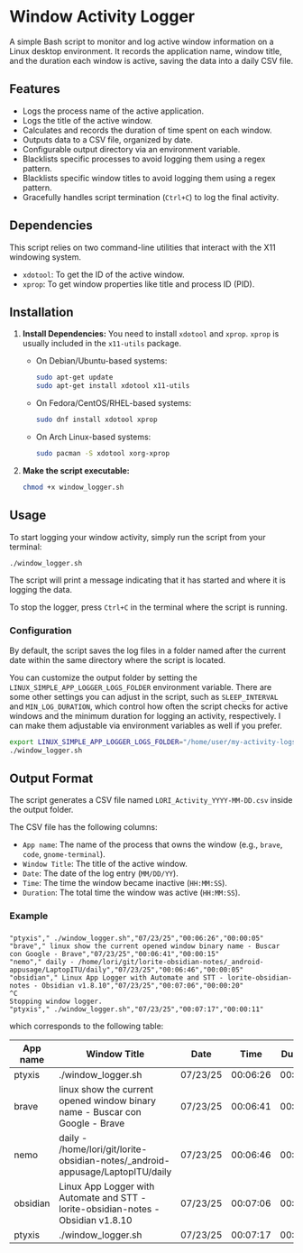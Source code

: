 # Window Activity Logger

A simple Bash script to monitor and log active window information on a Linux desktop environment. It records the application name, window title, and the duration each window is active, saving the data into a daily CSV file.

## Features

- Logs the process name of the active application.
- Logs the title of the active window.
- Calculates and records the duration of time spent on each window.
- Outputs data to a CSV file, organized by date.
- Configurable output directory via an environment variable.
- Blacklists specific processes to avoid logging them using a regex pattern.
- Blacklists specific window titles to avoid logging them using a regex pattern.
- Gracefully handles script termination (`Ctrl+C`) to log the final activity.

## Dependencies

This script relies on two command-line utilities that interact with the X11 windowing system.

- `xdotool`: To get the ID of the active window.
- `xprop`: To get window properties like title and process ID (PID).

## Installation

1.  **Install Dependencies:**
    You need to install `xdotool` and `xprop`. `xprop` is usually included in the `x11-utils` package.

    - On Debian/Ubuntu-based systems:
      ```bash
      sudo apt-get update
      sudo apt-get install xdotool x11-utils
      ```
    - On Fedora/CentOS/RHEL-based systems:
      ```bash
      sudo dnf install xdotool xprop
      ```
    - On Arch Linux-based systems:
      ```bash
      sudo pacman -S xdotool xorg-xprop
      ```

2.  **Make the script executable:**
    ```bash
    chmod +x window_logger.sh
    ```

## Usage

To start logging your window activity, simply run the script from your terminal:

```bash
./window_logger.sh
```

The script will print a message indicating that it has started and where it is logging the data.

To stop the logger, press `Ctrl+C` in the terminal where the script is running.

### Configuration

By default, the script saves the log files in a folder named after the current date within the same directory where the script is located.

You can customize the output folder by setting the `LINUX_SIMPLE_APP_LOGGER_LOGS_FOLDER` environment variable.
There are some other settings you can adjust in the script, such as `SLEEP_INTERVAL` and `MIN_LOG_DURATION`, which control how often the script checks for active windows and the minimum duration for logging an activity, respectively. I can make them adjustable via environment variables as well if you prefer.

```bash
export LINUX_SIMPLE_APP_LOGGER_LOGS_FOLDER="/home/user/my-activity-logs"
./window_logger.sh
```

## Output Format

The script generates a CSV file named `LORI_Activity_YYYY-MM-DD.csv` inside the output folder.

The CSV file has the following columns:

- `App name`: The name of the process that owns the window (e.g., `brave`, `code`, `gnome-terminal`).
- `Window Title`: The title of the active window.
- `Date`: The date of the log entry (`MM/DD/YY`).
- `Time`: The time the window became inactive (`HH:MM:SS`).
- `Duration`: The total time the window was active (`HH:MM:SS`).

### Example

###

```csv
"ptyxis"," ./window_logger.sh","07/23/25","00:06:26","00:00:05"
"brave"," linux show the current opened window binary name - Buscar con Google - Brave","07/23/25","00:06:41","00:00:15"
"nemo"," daily - /home/lori/git/lorite-obsidian-notes/_android-appusage/LaptopITU/daily","07/23/25","00:06:46","00:00:05"
"obsidian"," Linux App Logger with Automate and STT - lorite-obsidian-notes - Obsidian v1.8.10","07/23/25","00:07:06","00:00:20"
^C
Stopping window logger.
"ptyxis"," ./window_logger.sh","07/23/25","00:07:17","00:00:11"
```

which corresponds to the following table:

| App name | Window Title                                                                      | Date     | Time     | Duration |
| -------- | --------------------------------------------------------------------------------- | -------- | -------- | -------- |
| ptyxis   | ./window_logger.sh                                                                | 07/23/25 | 00:06:26 | 00:00:05 |
| brave    | linux show the current opened window binary name - Buscar con Google - Brave      | 07/23/25 | 00:06:41 | 00:00:15 |
| nemo     | daily - /home/lori/git/lorite-obsidian-notes/\_android-appusage/LaptopITU/daily   | 07/23/25 | 00:06:46 | 00:00:05 |
| obsidian | Linux App Logger with Automate and STT - lorite-obsidian-notes - Obsidian v1.8.10 | 07/23/25 | 00:07:06 | 00:00:20 |
| ptyxis   | ./window_logger.sh                                                                | 07/23/25 | 00:07:17 | 00:00:11 |
